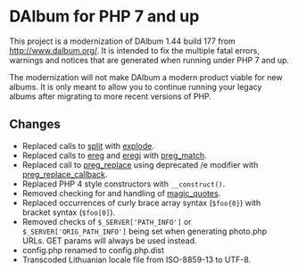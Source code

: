# DAlbum for PHP 7 and up
This project is a modernization of DAlbum 1.44 build 177 from http://www.dalbum.org/. It is intended to fix the multiple fatal errors, warnings and notices that are generated when running under PHP 7 and up.

The modernization will not make DAlbum a modern product viable for new albums. It is only meant to allow you to continue running your legacy albums after migrating to more recent versions of PHP.

## Changes
* Replaced calls to [split](http://php.net/manual/en/function.split.php) with [explode](http://php.net/manual/en/function.explode.php).
* Replaced calls to [ereg](http://php.net/manual/en/function.ereg.php) and [eregi](http://php.net/manual/en/function.eregi.php) with [preg_match](http://php.net/manual/en/function.preg-match.php).
* Replaced call to [preg_replace](http://php.net/manual/en/function.preg-replace.php) using deprecated /e modifier with [preg_replace_callback](http://php.net/manual/en/function.preg-replace-callback.php).
* Replaced PHP 4 style constructors with `__construct()`.
* Removed checking for and handling of [magic_quotes](https://www.php.net/manual/en/info.configuration.php#ini.magic-quotes-gpc).
* Replaced occurrences of curly brace array syntax (`$foo{0}`) with bracket syntax (`$foo[0]`).
* Removed checks of `$_SERVER['PATH_INFO']` or `$_SERVER['ORIG_PATH_INFO']` being set when generating photo.php URLs. GET params will always be used instead.
* config.php renamed to config.php.dist
* Transcoded Lithuanian locale file from ISO-8859-13 to UTF-8.
